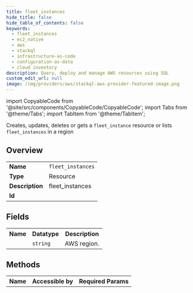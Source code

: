 ```yaml
---
title: fleet_instances
hide_title: false
hide_table_of_contents: false
keywords:
  - fleet_instances
  - ec2_native
  - aws
  - stackql
  - infrastructure-as-code
  - configuration-as-data
  - cloud inventory
description: Query, deploy and manage AWS resources using SQL
custom_edit_url: null
image: /img/providers/aws/stackql-aws-provider-featured-image.png
---
```


import CopyableCode from '@site/src/components/CopyableCode/CopyableCode';
import Tabs from '@theme/Tabs';
import TabItem from '@theme/TabItem';

Creates, updates, deletes or gets a <code>fleet_instance</code> resource or lists <code>fleet_instances</code> in a region

## Overview
<table><tbody>
<tr><td><b>Name</b></td><td><code>fleet_instances</code></td></tr>
<tr><td><b>Type</b></td><td>Resource</td></tr>
<tr><td><b>Description</b></td><td>fleet_instances</td></tr>
<tr><td><b>Id</b></td><td><CopyableCode code="aws.ec2_native.fleet_instances" /></td></tr>
</tbody></table>

## Fields
<table><tbody><tr><th>Name</th><th>Datatype</th><th>Description</th></tr><tr><td><CopyableCode code="region" /></td><td><code>string</code></td><td>AWS region.</td></tr>
</tbody></table>

## Methods

<table><tbody>
  <tr>
    <th>Name</th>
    <th>Accessible by</th>
    <th>Required Params</th>
  </tr>
</tbody></table>






